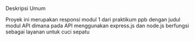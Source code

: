 Deskripsi Umum 

Proyek ini merupakan responsi modul 1 dari praktikum ppb dengan judul modul API dimana pada API menggunakan express.js dan node.js berfungsi sebagai layanan untuk cuci sepatu
